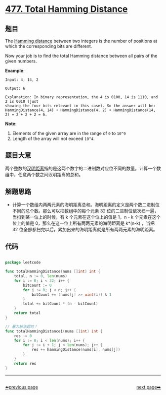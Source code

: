 # [477. Total Hamming Distance](https://leetcode.com/problems/total-hamming-distance/)


## 题目

The [Hamming distance](https://en.wikipedia.org/wiki/Hamming_distance) between two integers is the number of positions at which the corresponding bits are different.

Now your job is to find the total Hamming distance between all pairs of the given numbers.

**Example**:

    Input: 4, 14, 2
    
    Output: 6
    
    Explanation: In binary representation, the 4 is 0100, 14 is 1110, and 2 is 0010 (just
    showing the four bits relevant in this case). So the answer will be:
    HammingDistance(4, 14) + HammingDistance(4, 2) + HammingDistance(14, 2) = 2 + 2 + 2 = 6.

**Note**:

1. Elements of the given array are in the range of `0` to `10^9`
2. Length of the array will not exceed `10^4`.


## 题目大意

两个整数的[汉明距离](https://baike.baidu.com/item/%E6%B1%89%E6%98%8E%E8%B7%9D%E7%A6%BB/475174?fr=aladdin)指的是这两个数字的二进制数对应位不同的数量。计算一个数组中，任意两个数之间汉明距离的总和。


## 解题思路

- 计算一个数组内两两元素的海明距离总和。海明距离的定义是两个数二进制位不同的总个数。那么可以把数组中的每个元素 32 位的二进制位依次扫一遍，当扫到某一位上的时候，有 k 个元素在这个位上的值是 1，n - k 个元素在这个位上的值是 0，那么在这一位上所有两两元素的海明距离是 k*(n-k) ，当把 32 位全部都扫完以后，累加出来的海明距离就是所有两两元素的海明距离。



## 代码

```go

package leetcode

func totalHammingDistance(nums []int) int {
	total, n := 0, len(nums)
	for i := 0; i < 32; i++ {
		bitCount := 0
		for j := 0; j < n; j++ {
			bitCount += (nums[j] >> uint(i)) & 1
		}
		total += bitCount * (n - bitCount)
	}
	return total
}

// 暴力解法超时！
func totalHammingDistance1(nums []int) int {
	res := 0
	for i := 0; i < len(nums); i++ {
		for j := i + 1; j < len(nums); j++ {
			res += hammingDistance(nums[i], nums[j])
		}
	}
	return res
}

```



----------------------------------------------
<div style="display: flex;justify-content: space-between;align-items: center;">
<p><a href="https://books.halfrost.com/leetcode/ChapterFour/0400~0499/0476.Number-Complement/">⬅️previous page</a></p>
<p><a href="https://books.halfrost.com/leetcode/ChapterFour/0400~0499/0478.Generate-Random-Point-in-a-Circle/">next page➡️</a></p>
</div>

